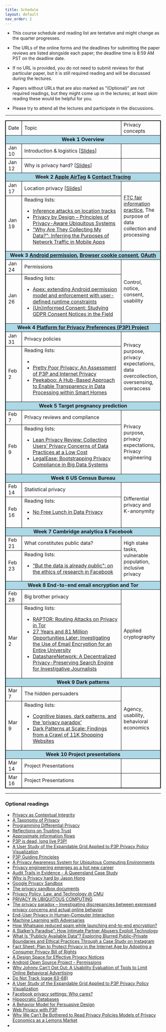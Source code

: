 ```yaml
---
title: Schedule
layout: default
nav_order: 2
---
```


- This course schedule and reading list are tentative and might change as the quarter progresses.

- The URLs of the online forms and the deadlines for submitting the paper reviews are listed alongside each paper; the deadline time is 8:59 AM PST on the deadline date.

- If no URL is provided, you do not need to submit reviews for that particular paper, but it is still required reading and will be discussed during the lectures.

- Papers without URLs that are also marked as “(Optional)” are not required readings, but they might come up in the lectures; at least skim reading these would be helpful for you.

- Please try to attend all the lectures and participate in the discussions.




---
<style>

table, th, td {
  border: 1px solid black;
  border-collapse: collapse;
}
</style>

<table>
  <tr>
    <td>Date</td>
    <td width="400px">Topic</td>
    <td>Privacy concepts</td>
  </tr>
  <tr>
    <td colspan=3 style="background: #ADD8E6; text-align: center">
      <b>Week 1 Overview</b>
    </td>
  </tr>
  <tr>
    <td>Jan 10</td>
    <td>Introduction & logistics [<a href="resources/Week-1a.pdf">Slides</a>]</td>
    <td></td>
  </tr>
  <tr>
    <td>Jan 12</td>
    <td>Why is privacy hard? [<a href="resources/Week-1b.pdf">Slides</a>]</td>
    <td></td>
  </tr>
  <tr>
    <td colspan=3 style="background: #ADD8E6; text-align: center">
      <b>Week 2 <a href="https://foundation.mozilla.org/en/privacynotincluded/apple-airtag/">Apple AirTag</a> & <a href="https://github.com/DP-3T/documents/blob/master/DP3T%20White%20Paper.pdf">Contact Tracing</a>
      </b>
    </td>
  </tr>
  <tr>
    <td>Jan 17</td>
    <td>Location privacy [<a href="resources/Week-2a.pdf">Slides</a>]</td>
    <td rowspan=2>
      <a href="https://en.wikipedia.org/wiki/FTC_fair_information_practice">FTC fair information practice</a>, The purpose of data collection and processing
    </td>
  </tr>
  <tr>
    <td>Jan 19</td>
    <td> Reading lists: <br />
      <ul>
        <li>
          <a href="https://www.microsoft.com/en-us/research/publication/inference-attacks-location-tracks/">Inference attacks on location tracks</a>
        </li>
        <li>
          <a href="https://www.vs.inf.ethz.ch/publ/papers/privacy-principles.pdf">Privacy by Design – Principles of Privacy-Aware Ubiquitous Systems</a>
        </li> 
        <li><a href="http://haojianj.in/resource/pdf/mobipurpose_ubicomp.pdf">"Why Are They Collecting My Data?": Inferring the Purposes of Network Traffic in Mobile Apps</a></li>
      </ul>
    </td>
  </tr>
  <tr>
    <td colspan=3 style="background: #ADD8E6; text-align: center">
      <b>Week 3 <a href="https://guides.codepath.com/android/Understanding-App-Permissions">Android permission</a>, <a href="https://www.cookielaw.org/the-cookie-law/">Browser cookie consent</a>, <a href="https://en.wikipedia.org/wiki/OAuth">OAuth</a> </b>
    </td>
  </tr>
  <tr>
    <td>Jan 24</td>
    <td>Permissions</td>
    <td rowspan=2>Control, notice, consent, usability</td>
  </tr>
  <tr>
    <td>Jan 26</td>
    <td> Reading lists: <br />
      <ul>
        <li>
          <a href="https://citeseerx.ist.psu.edu/document?repid=rep1&type=pdf&doi=4d5b0fe49e7fa08b252af70e890a58b49353fc17">Apex: extending Android permission model and enforcement with user-defined runtime constraints</a>
        </li>
        <li><a href="https://dl.acm.org/doi/pdf/10.1145/3319535.3354212">(Un)informed Consent: Studying GDPR Consent Notices in the Field</a></li>
      </ul>
    </td>
  </tr>
  <tr>
    <td colspan=3 style="background: #ADD8E6; text-align: center">
      <b>Week 4 <a href="https://www.w3.org/P3P/">Platform for Privacy Preferences (P3P) Project</a>
      </b>
    </td>
  </tr>
  <tr>
    <td>Jan 31</td>
    <td>Privacy policies</td>
    <td rowspan=2>Privacy purpose, privacy expectations, data overcollection, oversensing, overaccess</td>
  </tr>
  <tr>
    <td>Feb 2</td>
    <td> Reading lists: <br />
      <ul>
      <li></li>
        <li>
          <a href="https://archive.epic.org/reports/prettypoorprivacy.html">Pretty Poor Privacy: An Assessment of P3P and Internet Privacy</a>
        </li>
        <li>
          <a href="http://haojianj.in/resource/pdf/peekaboo-oakland22.pdf">Peekaboo: A Hub-Based Approach to Enable Transparency in Data Processing within Smart Homes</a>  
        </li>
      </ul>
    </td>
  </tr>
  <tr>
    <td colspan=3 style="background: #ADD8E6; text-align: center">
      <b>Week 5 Target pregnancy prediction</b>
    </td>
  </tr>
  <tr>
    <td>Feb 7</td>
    <td>Privacy reviews and compliance</td>
    <td rowspan=2>Privacy purpose, privacy expectations, Privacy engineering</td>
  </tr>
    <tr>
    <td>Feb 9</td>
     <td> Reading lists: <br />
      <ul>
        <li><a href="http://haojianj.in/resource/pdf/LeanPrivacyReview.pdf">Lean Privacy Review: Collecting Users’ Privacy Concerns of Data Practices at a Low Cost</a></li>
        <li><a href="https://www.microsoft.com/en-us/research/wp-content/uploads/2016/02/bootstrapping-oakland14.pdf">LegalEase: Bootstrapping Privacy Compliance in Big Data Systems</a> </li>
      </ul>
    </td>
  </tr>
  <tr>
    <td colspan=3 style="background: #ADD8E6; text-align: center">
      <b>Week 6 US Census Bureau</b>
    </td>
  </tr>
  <tr>
    <td>Feb 14</td>
    <td>Statistical privacy</td>
    <td rowspan=2> Differential privacy and K-anonymity</td>
  </tr>
    <tr>
    <td>Feb 16</td>
     <td> Reading lists: <br />
      <ul>
        <li><a href="https://www.cse.psu.edu/~duk17/papers/nflprivacy.pdf">No Free Lunch in Data Privacy</a></li>
        <li> <a></a> </li>
      </ul>
    </td>
  </tr>
  <tr>
    <td colspan=3 style="background: #ADD8E6; text-align: center">
      <b>Week 7 Cambridge analytica & Facebook</b>
    </td>
  </tr>
    <tr>
    <td>Feb 21</td>
    <td>What constitutes public data?</td>
    <td rowspan=2>High stake tasks, vulnerable population, inclusive privacy</td>
  </tr>
    <tr>
    <td>Feb 23</td>
    <td> Reading lists: <br />
      <ul>
      <li><a href="http://www.sfu.ca/~palys/Zimmer-2010-EthicsOfResearchFromFacebook.pdf">"But the data is already public": on the ethics of research
in Facebook</a></li>
      </ul>
    </td>
  </tr>
  <tr>
    <td colspan=3 style="background: #ADD8E6; text-align: center">
      <b>Week 8 End-to-end email encryption and Tor</b>
    </td>
  </tr>
  <tr>
    <td>Feb 28</td>
    <td>Big brother privacy</td>
    <td  rowspan=2>Applied cryptography</td>
  </tr>
    <tr>
    <td>Mar 2</td>
     <td> Reading lists: <br />
      <ul>
        <li> <a href="https://www.usenix.org/system/files/conference/usenixsecurity15/sec15-paper-sun.pdf">RAPTOR: Routing Attacks on Privacy in Tor</a></li>
        <li> <a href="https://publications.teamusec.de/2022-oakland-email/pdf/2022_oakland_email_stransky_preprint.pdf">27 Years and 81 Million Opportunities Later: Investigating the Use of Email Encryption for an Entire University</a> </li>
        <li> <a href="https://www.usenix.org/system/files/sec20-edalatnejad_0.pdf">DatashareNetwork: A Decentralized Privacy-Preserving Search Engine for Investigative Journalists</a> </li>
      </ul>
    </td>
  </tr>
  <tr>
    <td colspan=3 style="background: #ADD8E6; text-align: center">
      <b>Week 9 Dark patterns</b>
    </td>
  </tr>
        <tr>
    <td>Mar 7</td>
    <td>The hidden persuaders</td>
    <td rowspan=2>Agency, usability, behavioral economics</td>
  </tr>
    <tr>
    <td>Mar 9</td>
     <td> Reading lists: <br />
      <ul>
        <li><a href="https://www.sciencedirect.com/science/article/pii/S2352250X19301484">Cognitive biases, dark patterns, and the ‘privacy paradox’</a></li>
        <li><a href="https://arxiv.org/pdf/1907.07032.pdf">Dark Patterns at Scale: Findings from a Crawl of 11K Shopping Websites</a> </li>
      </ul>
    </td>
  </tr>
    <tr>
    <td colspan=3 style="background: #ADD8E6; text-align: center">
      <b>Week 10 Project presentations</b>
    </td>
  </tr>
        <tr>
    <td>Mar 14</td>
    <td>Project Presentations</td>
    <td></td>
  </tr>
    <tr>
    <td>Mar 16</td>
    <td>Project Presentations</td>
    <td></td>
  </tr>
</table>





---

### Optional readings

- [Privacy as Contextual Integrity](https://crypto.stanford.edu/portia/papers/RevnissenbaumDTP31.pdf)
- [A Taxonomy of Privacy](https://papers.ssrn.com/sol3/papers.cfm?abstract_id=667622)
- [Programming Differential Privacy](https://programming-dp.com/)
- [Reflections on Trusting Trust](https://www.cs.cmu.edu/~rdriley/487/papers/Thompson_1984_ReflectionsonTrustingTrust.pdf)
- [Approximate information flows](http://hstemmer.de/Privacy.pdf)
- [P3P is dead, long live P3P!](https://lorrie.cranor.org/blog/2012/12/03/p3p-is-dead-long-live-p3p/)
- [A User Study of the Expandable Grid Applied to P3P Privacy Policy Visualization](https://lorrie.cranor.org/pubs/wpes24reeder.pdf)
- [P3P Guiding Principles](http://theory.stanford.edu/~matias/papers/P3P-Guiding-Principles.pdf)
- [A Privacy Awareness System for Ubiquitous Computing Environments]()
- [Privacy engineering emerges as a hot new career](https://lorrie.cranor.org/pubs/potentialsNov2013.pdf)
- [Audit Trails in Evidence - A Queensland Case Study](https://warwick.ac.uk/fac/soc/law/elj/jilt/2002_1/allinson/)
- [Why is Privacy hard by Jason Hong](https://cacm.acm.org/blogs/blog-cacm/235401-why-is-privacy-so-hard/fulltext)
- [Google Privacy Sandbox](https://privacysandbox.com/)
- [The privacy sandbox documents](https://developer.chrome.com/en/docs/privacy-sandbox/)
- [Privacy Policy, Law, and Technology @ CMU](https://cups.cs.cmu.edu/courses/pplt-fa15/)
- [PRIVACY IN UBIQUITOUS COMPUTING](https://www.inf.usi.ch/faculty/langheinrich/articles/papers/2009-ucbook-privacy.pdf)
- [The privacy paradox – Investigating discrepancies between expressed privacy concerns and actual online behavior](https://www.sciencedirect.com/science/article/pii/S0736585317302022)
- [End-User Privacy in Human–Computer Interaction](https://drive.google.com/file/d/1Wp_6r3vG1qNti91wogqdGHC2IMHLkRy6/view)
- [Machine Learning with Adversaries](https://ucbrise.github.io/cs294-ai-sys-fa19/assets/lectures/lec10/10_adversarial_ml.pdf)
- [How Whatsapp reduced spam while launching end-to-end encryption?](https://www.usenix.org/conference/enigma2017/conference-program/presentation/jones)
- [A Stalker’s Paradise”: How Intimate Partner Abusers Exploit Technology](https://dl.acm.org/doi/pdf/10.1145/3173574.3174241)
- [What Is “Publicly Available Data”? Exploring Blurred Public–Private Boundaries and Ethical Practices Through a Case Study on Instagram](https://journals.sagepub.com/doi/full/10.1177/1556264619850736)
- [Fact Sheet: Plan to Protect Privacy in the Internet Age by Adopting a Consumer Privacy Bill of Rights](https://obamawhitehouse.archives.gov/the-press-office/2012/02/23/fact-sheet-plan-protect-privacy-internet-age-adopting-consumer-privacy-b)
- [A Design Space for Effective Privacy Notices](https://www.usenix.org/system/files/conference/soups2015/soups15-paper-schaub.pdf)
- [Android Open Source Project - Permissions](https://source.android.com/docs/core/permissions)
- [Why Johnny Can’t Opt Out: A Usability Evaluation of Tools to Limit Online Behavioral Advertising](https://dl.acm.org/doi/pdf/10.1145/2207676.2207759)
- [Do Not Track (page 63-68)](https://www.ftc.gov/sites/default/files/documents/reports/federal-trade-commission-bureau-consumer-protection-preliminary-ftc-staff-report-protecting-consumer/101201privacyreport.pdf)
- [A User Study of the Expandable Grid Applied to P3P Privacy Policy Visualization](https://lorrie.cranor.org/pubs/wpes24reeder.pdf)
- [Facebook privacy settings: Who cares?](https://firstmonday.org/article/view/3086/2589)
- [Hippocratic Databases](https://www.vldb.org/conf/2002/S05P02.pdf)
- [A Behavior Model for Persuasive Design](https://dl.acm.org/doi/pdf/10.1145/1541948.1541999)
- [Web Privacy with P3P](https://www.researchgate.net/profile/Lorrie-Cranor/publication/238752773_Web_privacy_with_p3p/links/0deec53984b197c3c9000000/Web-privacy-with-p3p.pdf)
- [Why We Can’t Be Bothered to Read Privacy Policies Models of Privacy Economics as a Lemons Market](https://dl.acm.org/doi/pdf/10.1145/948005.948057)
- 